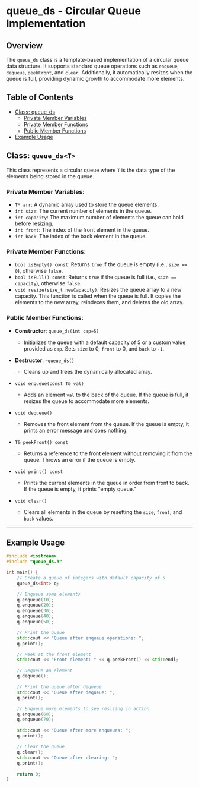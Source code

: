 # queue_ds - Circular Queue Implementation

## Overview

The `queue_ds` class is a template-based implementation of a circular queue data structure. It supports standard queue operations such as `enqueue`, `dequeue`, `peekFront`, and `clear`. Additionally, it automatically resizes when the queue is full, providing dynamic growth to accommodate more elements.

## Table of Contents
- [Class: queue_ds<T>](#class-queueds)
  - [Private Member Variables](#private-member-variables)
  - [Private Member Functions](#private-member-functions)
  - [Public Member Functions](#public-member-functions)
- [Example Usage](#example-usage)

## Class: `queue_ds<T>`

This class represents a circular queue where `T` is the data type of the elements being stored in the queue.

### Private Member Variables:
- `T* arr`: A dynamic array used to store the queue elements.
- `int size`: The current number of elements in the queue.
- `int capacity`: The maximum number of elements the queue can hold before resizing.
- `int front`: The index of the front element in the queue.
- `int back`: The index of the back element in the queue.

### Private Member Functions:
- `bool isEmpty() const`: Returns `true` if the queue is empty (i.e., `size == 0`), otherwise `false`.
- `bool isFull() const`: Returns `true` if the queue is full (i.e., `size == capacity`), otherwise `false`.
- `void resize(size_t newCapacity)`: Resizes the queue array to a new capacity. This function is called when the queue is full. It copies the elements to the new array, reindexes them, and deletes the old array.

### Public Member Functions:
- **Constructor**: `queue_ds(int cap=5)`
  - Initializes the queue with a default capacity of 5 or a custom value provided as `cap`. Sets `size` to 0, `front` to 0, and `back` to `-1`.
  
- **Destructor**: `~queue_ds()`
  - Cleans up and frees the dynamically allocated array.

- `void enqueue(const T& val)`
  - Adds an element `val` to the back of the queue. If the queue is full, it resizes the queue to accommodate more elements.

- `void dequeue()`
  - Removes the front element from the queue. If the queue is empty, it prints an error message and does nothing.

- `T& peekFront() const`
  - Returns a reference to the front element without removing it from the queue. Throws an error if the queue is empty.

- `void print() const`
  - Prints the current elements in the queue in order from front to back. If the queue is empty, it prints "empty queue."

- `void clear()`
  - Clears all elements in the queue by resetting the `size`, `front`, and `back` values.

---

## Example Usage

```cpp
#include <iostream>
#include "queue_ds.h"

int main() {
    // Create a queue of integers with default capacity of 5
    queue_ds<int> q;

    // Enqueue some elements
    q.enqueue(10);
    q.enqueue(20);
    q.enqueue(30);
    q.enqueue(40);
    q.enqueue(50);

    // Print the queue
    std::cout << "Queue after enqueue operations: ";
    q.print();

    // Peek at the front element
    std::cout << "Front element: " << q.peekFront() << std::endl;

    // Dequeue an element
    q.dequeue();

    // Print the queue after dequeue
    std::cout << "Queue after dequeue: ";
    q.print();

    // Enqueue more elements to see resizing in action
    q.enqueue(60);
    q.enqueue(70);

    std::cout << "Queue after more enqueues: ";
    q.print();

    // Clear the queue
    q.clear();
    std::cout << "Queue after clearing: ";
    q.print();

    return 0;
}
